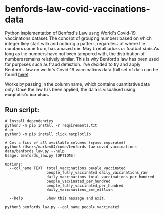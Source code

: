 # benfords-law-covid-vaccinations-data
Python implementation of Benford's Law using World's Covid-19 vaccinations dataset. 
The concept of grouping numbers based on which integer they start with and 
noticing a pattern, regardless of where the numbers come from, has amazed me. May it retail
prices or football stats.As long as the numbers have not been tampered with, 
the distribution of numbers remains relatively similar. 
This is why Benford's law has been used for purposes such as fraud detection. 
I've decided to try and apply Benford's law on world's Covid-19 vaccinations data 
(full set of data can be found [here](https://www.kaggle.com/gpreda/covid-world-vaccination-progress)) 

Works by passing in the column name, which contains quantitative data only.
Once the law has been applied, the data is visualised using matplotlib's bar chart.

## Run script:
```
# Install dependencies
python3 -m pip install -r requirements.txt
# or
python3 -m pip install click matplotlib 

# Get a list of all available columns (space separated)
python3 /Users/markem04/code/benfords-law-covid-vaccinations-data/benfords_law.py --help        
Usage: benfords_law.py [OPTIONS]

Options:
  --col_name TEXT  total_vaccinations people_vaccinated
                   people_fully_vaccinated daily_vaccinations_raw
                   daily_vaccinations total_vaccinations_per_hundred
                   people_vaccinated_per_hundred
                   people_fully_vaccinated_per_hundred
                   daily_vaccinations_per_million

  --help           Show this message and exit.

python3 benfords_law.py --col_name people_vaccinated
```